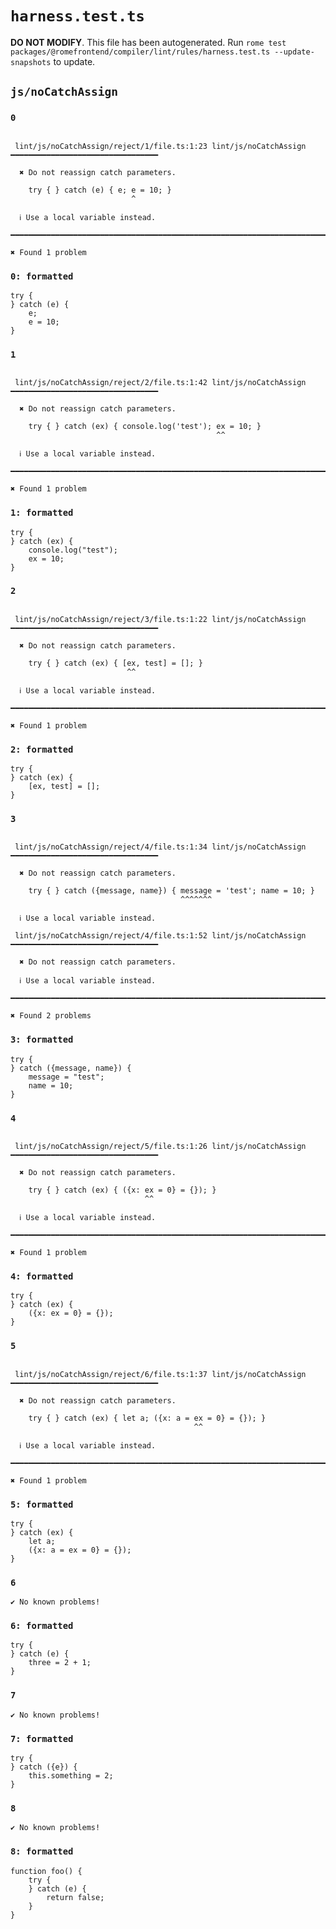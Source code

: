 # `harness.test.ts`

**DO NOT MODIFY**. This file has been autogenerated. Run `rome test packages/@romefrontend/compiler/lint/rules/harness.test.ts --update-snapshots` to update.

## `js/noCatchAssign`

### `0`

```

 lint/js/noCatchAssign/reject/1/file.ts:1:23 lint/js/noCatchAssign ━━━━━━━━━━━━━━━━━━━━━━━━━━━━━━━━━

  ✖ Do not reassign catch parameters.

    try { } catch (e) { e; e = 10; }
                           ^

  ℹ Use a local variable instead.

━━━━━━━━━━━━━━━━━━━━━━━━━━━━━━━━━━━━━━━━━━━━━━━━━━━━━━━━━━━━━━━━━━━━━━━━━━━━━━━━━━━━━━━━━━━━━━━━━━━━

✖ Found 1 problem

```

### `0: formatted`

```
try {
} catch (e) {
	e;
	e = 10;
}

```

### `1`

```

 lint/js/noCatchAssign/reject/2/file.ts:1:42 lint/js/noCatchAssign ━━━━━━━━━━━━━━━━━━━━━━━━━━━━━━━━━

  ✖ Do not reassign catch parameters.

    try { } catch (ex) { console.log('test'); ex = 10; }
                                              ^^

  ℹ Use a local variable instead.

━━━━━━━━━━━━━━━━━━━━━━━━━━━━━━━━━━━━━━━━━━━━━━━━━━━━━━━━━━━━━━━━━━━━━━━━━━━━━━━━━━━━━━━━━━━━━━━━━━━━

✖ Found 1 problem

```

### `1: formatted`

```
try {
} catch (ex) {
	console.log("test");
	ex = 10;
}

```

### `2`

```

 lint/js/noCatchAssign/reject/3/file.ts:1:22 lint/js/noCatchAssign ━━━━━━━━━━━━━━━━━━━━━━━━━━━━━━━━━

  ✖ Do not reassign catch parameters.

    try { } catch (ex) { [ex, test] = []; }
                          ^^

  ℹ Use a local variable instead.

━━━━━━━━━━━━━━━━━━━━━━━━━━━━━━━━━━━━━━━━━━━━━━━━━━━━━━━━━━━━━━━━━━━━━━━━━━━━━━━━━━━━━━━━━━━━━━━━━━━━

✖ Found 1 problem

```

### `2: formatted`

```
try {
} catch (ex) {
	[ex, test] = [];
}

```

### `3`

```

 lint/js/noCatchAssign/reject/4/file.ts:1:34 lint/js/noCatchAssign ━━━━━━━━━━━━━━━━━━━━━━━━━━━━━━━━━

  ✖ Do not reassign catch parameters.

    try { } catch ({message, name}) { message = 'test'; name = 10; }
                                      ^^^^^^^

  ℹ Use a local variable instead.

 lint/js/noCatchAssign/reject/4/file.ts:1:52 lint/js/noCatchAssign ━━━━━━━━━━━━━━━━━━━━━━━━━━━━━━━━━

  ✖ Do not reassign catch parameters.

  ℹ Use a local variable instead.

━━━━━━━━━━━━━━━━━━━━━━━━━━━━━━━━━━━━━━━━━━━━━━━━━━━━━━━━━━━━━━━━━━━━━━━━━━━━━━━━━━━━━━━━━━━━━━━━━━━━

✖ Found 2 problems

```

### `3: formatted`

```
try {
} catch ({message, name}) {
	message = "test";
	name = 10;
}

```

### `4`

```

 lint/js/noCatchAssign/reject/5/file.ts:1:26 lint/js/noCatchAssign ━━━━━━━━━━━━━━━━━━━━━━━━━━━━━━━━━

  ✖ Do not reassign catch parameters.

    try { } catch (ex) { ({x: ex = 0} = {}); }
                              ^^

  ℹ Use a local variable instead.

━━━━━━━━━━━━━━━━━━━━━━━━━━━━━━━━━━━━━━━━━━━━━━━━━━━━━━━━━━━━━━━━━━━━━━━━━━━━━━━━━━━━━━━━━━━━━━━━━━━━

✖ Found 1 problem

```

### `4: formatted`

```
try {
} catch (ex) {
	({x: ex = 0} = {});
}

```

### `5`

```

 lint/js/noCatchAssign/reject/6/file.ts:1:37 lint/js/noCatchAssign ━━━━━━━━━━━━━━━━━━━━━━━━━━━━━━━━━

  ✖ Do not reassign catch parameters.

    try { } catch (ex) { let a; ({x: a = ex = 0} = {}); }
                                         ^^

  ℹ Use a local variable instead.

━━━━━━━━━━━━━━━━━━━━━━━━━━━━━━━━━━━━━━━━━━━━━━━━━━━━━━━━━━━━━━━━━━━━━━━━━━━━━━━━━━━━━━━━━━━━━━━━━━━━

✖ Found 1 problem

```

### `5: formatted`

```
try {
} catch (ex) {
	let a;
	({x: a = ex = 0} = {});
}

```

### `6`

```
✔ No known problems!

```

### `6: formatted`

```
try {
} catch (e) {
	three = 2 + 1;
}

```

### `7`

```
✔ No known problems!

```

### `7: formatted`

```
try {
} catch ({e}) {
	this.something = 2;
}

```

### `8`

```
✔ No known problems!

```

### `8: formatted`

```
function foo() {
	try {
	} catch (e) {
		return false;
	}
}

```

